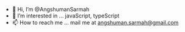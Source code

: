 - 👋 Hi, I’m @AngshumanSarmah
- 👀 I’m interested in ... javaScript, typeScript
- 📫 How to reach me ... mail me at angshuman.sarmah@gmail.com
